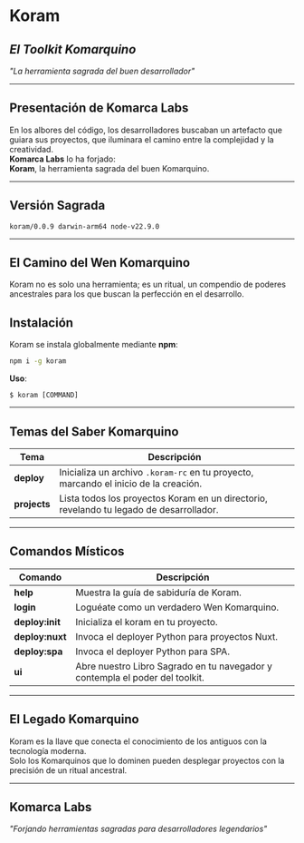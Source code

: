 # Koram
## *El Toolkit Komarquino*
*"La herramienta sagrada del buen desarrollador"*

---

## Presentación de Komarca Labs
En los albores del código, los desarrolladores buscaban un artefacto que guiara sus proyectos, que iluminara el camino entre la complejidad y la creatividad.  
**Komarca Labs** lo ha forjado:  
**Koram**, la herramienta sagrada del buen Komarquino.  

---

## Versión Sagrada
```
koram/0.0.9 darwin-arm64 node-v22.9.0
```

---

## El Camino del Wen Komarquino
Koram no es solo una herramienta; es un ritual, un compendio de poderes ancestrales para los que buscan la perfección en el desarrollo.  

## Instalación

Koram se instala globalmente mediante **npm**:

```bash
npm i -g koram
```


**Uso**:  
```
$ koram [COMMAND]
```

---

## Temas del Saber Komarquino

| Tema      | Descripción |
|----------|-------------|
| **deploy**   | Inicializa un archivo `.koram-rc` en tu proyecto, marcando el inicio de la creación. |
| **projects** | Lista todos los proyectos Koram en un directorio, revelando tu legado de desarrollador. |

---

## Comandos Místicos

| Comando       | Descripción |
|---------------|-------------|
| **help**      | Muestra la guía de sabiduría de Koram. |
| **login**     | Loguéate como un verdadero Wen Komarquino. |
| **deploy:init** | Inicializa el koram en tu proyecto. |
| **deploy:nuxt** | Invoca el deployer Python para proyectos Nuxt. |
| **deploy:spa**  | Invoca el deployer Python para SPA. |
| **ui**        | Abre nuestro Libro Sagrado en tu navegador y contempla el poder del toolkit. |

---

## El Legado Komarquino
Koram es la llave que conecta el conocimiento de los antiguos con la tecnología moderna.  
Solo los Komarquinos que lo dominen pueden desplegar proyectos con la precisión de un ritual ancestral.  

---

## Komarca Labs
*"Forjando herramientas sagradas para desarrolladores legendarios"*
